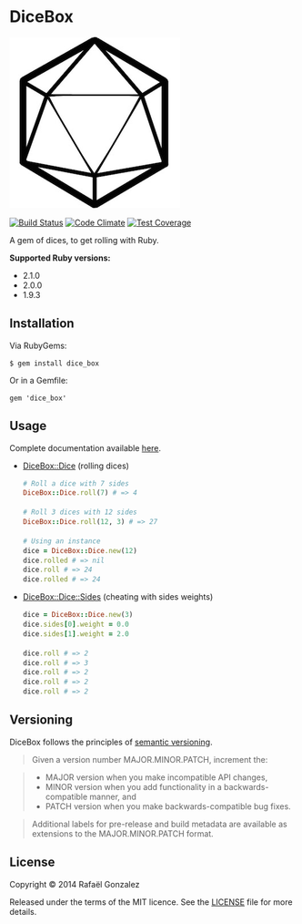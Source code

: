 # DiceBox

![Dice Box](https://raw.githubusercontent.com/rafaelgonzalez/dice_box/master/dice.jpg)

[![Build Status](https://travis-ci.org/rafaelgonzalez/dice_box.svg?branch=master)](https://travis-ci.org/rafaelgonzalez/dice_box)
[![Code Climate](https://codeclimate.com/github/rafaelgonzalez/dice_box.png)](https://codeclimate.com/github/rafaelgonzalez/dice_box)
[![Test Coverage](https://codeclimate.com/github/rafaelgonzalez/dice_box/coverage.png)](https://codeclimate.com/github/rafaelgonzalez/dice_box)

A gem of dices, to get rolling with Ruby.

**Supported Ruby versions:**

- 2.1.0
- 2.0.0
- 1.9.3

## Installation

Via RubyGems:

    $ gem install dice_box

Or in a Gemfile:

    gem 'dice_box'

## Usage

Complete documentation available [here](http://rubydoc.info/github/rafaelgonzalez/dice_box/frames).

- [DiceBox::Dice](http://rubydoc.info/github/rafaelgonzalez/dice_box/DiceBox/Dice) (rolling dices)
  ```ruby
  # Roll a dice with 7 sides
  DiceBox::Dice.roll(7) # => 4

  # Roll 3 dices with 12 sides
  DiceBox::Dice.roll(12, 3) # => 27

  # Using an instance
  dice = DiceBox::Dice.new(12)
  dice.rolled # => nil
  dice.roll # => 24
  dice.rolled # => 24
  ```

- [DiceBox::Dice::Sides](http://rubydoc.info/github/rafaelgonzalez/dice_box/DiceBox/Dice/Side) (cheating with sides weights)
  ```ruby
  dice = DiceBox::Dice.new(3)
  dice.sides[0].weight = 0.0
  dice.sides[1].weight = 2.0

  dice.roll # => 2
  dice.roll # => 3
  dice.roll # => 2
  dice.roll # => 2
  dice.roll # => 2
  ```

## Versioning

DiceBox follows the principles of [semantic versioning](http://semver.org).

> Given a version number MAJOR.MINOR.PATCH, increment the:

> - MAJOR version when you make incompatible API changes,
> - MINOR version when you add functionality in a backwards-compatible manner, and
> - PATCH version when you make backwards-compatible bug fixes.

> Additional labels for pre-release and build metadata are available as extensions to the MAJOR.MINOR.PATCH format.

## License

Copyright :copyright: 2014 Rafaël Gonzalez

Released under the terms of the MIT licence. See the [LICENSE](https://raw.githubusercontent.com/rafaelgonzalez/dice_box/master/LICENSE.txt) file for more details.
